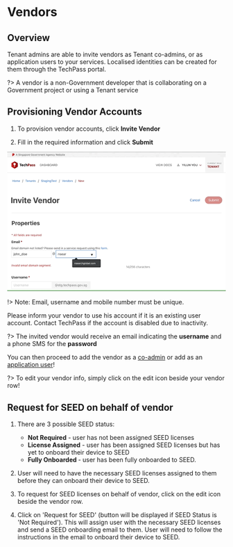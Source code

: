 # Vendors
## Overview
Tenant admins are able to invite vendors as Tenant co-admins, or as application users to your services. Localised identities can be created for them through the TechPass portal.

?> A vendor is a non-Government developer that is collaborating on a Government project or using a Tenant service

## Provisioning Vendor Accounts
 1. To provision vendor accounts, click **Invite Vendor**

 2. Fill in the required information and click **Submit**

![add_vendor](assets/add_vendor.gif)

!> Note: Email, username and mobile number must be unique.

Please inform your vendor to use his account if it is an existing user account.
Contact TechPass if the account is disabled due to inactivity.

?> The invited vendor would receive an email indicating the **username** and a phone SMS for the **password**

You can then proceed to add the vendor as a [co-admin](namespaces#Managing-Tenant-Admins) or add as an [application user](applications#Managing-Access-to-your-App)!

?> To edit your vendor info, simply click on the edit icon beside your vendor row!

## Request for SEED on behalf of vendor
1. There are 3 possible SEED status:
   - <strong>Not Required</strong> - user has not been assigned SEED licenses
   - <strong>License Assigned</strong> - user has been assigned SEED licenses but has yet to onboard their device to SEED
   - <strong>Fully Onboarded </strong> - user has been fully onboarded to SEED.     

2. User will need to have the necessary SEED licenses assigned to them before they can onboard their device to SEED.

3. To request for SEED licenses on behalf of vendor, click on the edit icon beside the vendor row.

3. Click on 'Request for SEED' (button will be displayed if SEED Status is 'Not Required'). This will assign user with the necessary SEED licenses and send a SEED onboarding email to them. User will need to follow the instructions in the email to onboard their device to SEED.